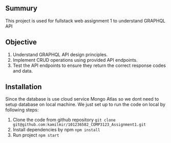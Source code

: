 ## Summury
This project is used for fullstack web assignment 1 to understand GRAPHQL API

## Objective
1. Understand GRAPHQL API design principles.
2. Implement CRUD operations using provided API endpoints.
3. Test the API endpoints to ensure they return the correct response codes and data.

## Installation
Since the database is use cloud service Mongo Atlas so we dont need to setup database on local machine. We just set up to run the code on local by following steps:
1. Clone the code from github repository `git clone git@github.com:kamilmir/101236582_COMP3123_Assignment1.git`
2. Install dependencies by npm `npm install`
3. Run project `npm start`